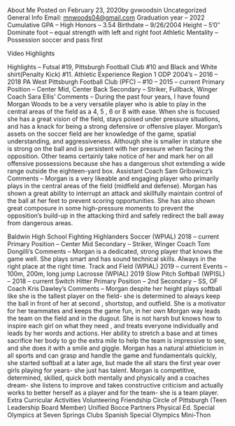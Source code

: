 About Me
Posted on February 23, 2020by gvwoodsin Uncategorized
General Info
Email: mnwoods04@gmail.com
Graduation year – 2022
Cumulative GPA – High Honors – 3.54
Birthdate – 9/26/2004
Height – 5’0″
Dominate foot – equal strength with left and right foot
Athletic Mentality – Possession soccer and pass first

Video Highlights

Highlights – Futsal #19, Pittsburgh Football Club #10 and Black and White shirt(Penalty Kick) #11.
Athletic Experience
Region 1 ODP 2004’s – 2016 – 2018
PA West
Pittsburgh Football Club (PFC) – #10 –  2015 – current
Primary Position – Center Mid, Center Back
Secondary – Striker, Fullback, Winger
Coach Sara Ellis’ Comments –  During the past four years, I have found Morgan Woods to be a very versatile player who is able to play in the central areas of the field as a 4, 5 , 6 or 8 with ease.  When she is focused she has a great vision of the field,  stays poised under pressure situations, and has a knack for being a strong defensive or offensive player.  Morgan’s assets on the soccer field are her knowledge of the game, spatial understanding, and aggressiveness.  Although she is smaller in stature she is strong on the ball and is persistent with her pressure when facing the opposition. Other teams certainly take notice of her and mark her on all offensive possessions because she has a dangerous shot extending a wide range outside the eighteen-yard box. 
Assistant Coach Sam Gribowicz’s Comments – Morgan is a very likeable and engaging player who primarily plays in the central areas of the field (midfield and defense).  Morgan has shown a great ability to interrupt an attack and skillfully maintain control of the ball at her feet to prevent scoring opportunities. She has also shown great composure in some high-pressure moments to prevent the opposition’s build-up in the attacking third and safely redirect the ball away from dangerous areas.

Baldwin High School Fighting Highlanders
Soccer (WPIAL) 2018 – current
Primary Position – Center Mid
Secondary – Striker, Winger
Coach Tom Dongilli’s Comments – Morgan is a dedicated, strong player that knows the game well. She plays smart and has sound technical skills. Always in the right place at the right time.
Track and Field (WPIAL) 2019 – current
Events – 100m, 200m, long jump
Lacrosse (WPIAL) 2019
Slow Pitch Softball (WPISL) – 2018 – current
Switch Hitter
Primary Position – 2nd
Secondary – SS, OF
Coach Kris Dawley’s Comments – Morgan despite her height plays softball like she is the tallest player on the field- she is determined to always keep the ball in front of her at second , shortstop, and outfield.
She is a motivator for her teammates and keeps the game fun, in her own Morgan way leads the team on the field and in the dugout. She is not harsh but knows how to inspire each girl on what they need , and treats everyone individually and leads by her words and actions.
Her ability to stretch a base and at times sacrifice her body to go the extra mile to help the team is impressive to see, and she does it with a smile and giggle.
Morgan has a natural athleticism in all sports and can grasp and handle the game and fundamentals quickly, she started softball at a later age, but made the all stars the first year over girls playing for years- she just has talent.
Morgan is competitive, determined, skilled, quick both mentally and physically and a coaches dream- she listens to improve and takes constructive criticism and actually works to better herself as a player and for the team- she is a team player.
Extra Curricular Activities
Volunteering
Friendship Circle of Pittsburgh (Teen Leadership Board Member)
Unified Bocce
Partners Physical Ed.
Special Olympics at Seven Springs
Clubs
Spanish
Special Olympics
Mini-Thon
